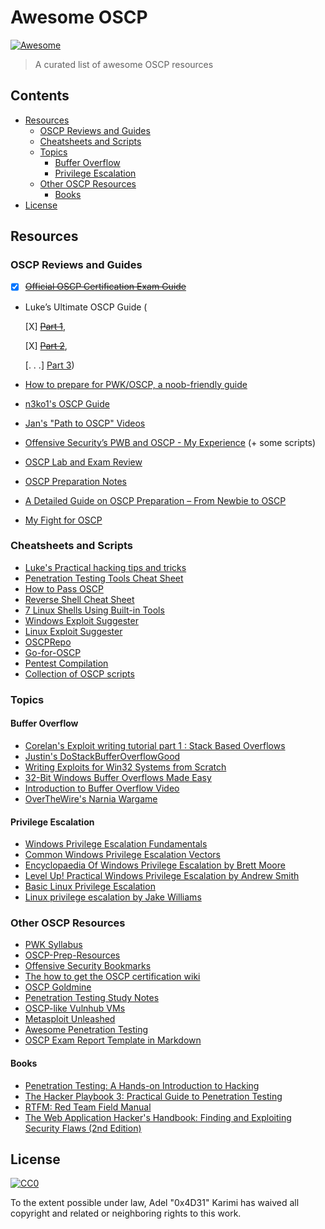 # Awesome OSCP

[![Awesome](https://cdn.rawgit.com/sindresorhus/awesome/d7305f38d29fed78fa85652e3a63e154dd8e8829/media/badge.svg)](https://github.com/sindresorhus/awesome)

> A curated list of awesome OSCP resources


## Contents

- [Resources](#resources)
  - [OSCP Reviews and Guides](#oscp-reviews-and-guides)
  - [Cheatsheets and Scripts](#cheatsheets-and-scripts)
  - [Topics](#topics)
    - [Buffer Overflow](#buffer-overflow)
    - [Privilege Escalation](#privilege-escalation)
  - [Other OSCP Resources](#other-oscp-resources)
    - [Books](#books)
- [License](#license)

## Resources

### OSCP Reviews and Guides

- [X] ~~[Official OSCP Certification Exam Guide](https://support.offensive-security.com/oscp-exam-guide/)~~
- Luke’s Ultimate OSCP Guide ( 
  
  [X] ~~[Part 1](https://medium.com/@hakluke/haklukes-ultimate-oscp-guide-part-1-is-oscp-for-you-b57cbcce7440)~~, 
  
  [X] ~~[Part 2](https://medium.com/@hakluke/haklukes-ultimate-oscp-guide-part-2-workflow-and-documentation-tips-9dd335204a48)~~, 
  
  [. . .] [Part 3](https://medium.com/@hakluke/haklukes-ultimate-oscp-guide-part-3-practical-hacking-tips-and-tricks-c38486f5fc97))
- [How to prepare for PWK/OSCP, a noob-friendly guide](https://www.abatchy.com/2017/03/how-to-prepare-for-pwkoscp-noob)
- [n3ko1's OSCP Guide](http://www.lucas-bader.com/certification/2015/05/27/oscp-offensive-security-certified-professional)
- [Jan's "Path to OSCP" Videos](https://www.youtube.com/playlist?list=PLyPJ3SHNkjIFITR-Lzsc0XSOBS7JUXsOy)
- [Offensive Security’s PWB and OSCP - My Experience](http://www.securitysift.com/offsec-pwb-oscp/) (+ some scripts)
- [OSCP Lab and Exam Review](https://theslickgeek.com/oscp/)
- [OSCP Preparation Notes](https://www.jpsecnetworks.com/category/oscp/)
- [A Detailed Guide on OSCP Preparation – From Newbie to OSCP](http://niiconsulting.com/checkmate/2017/06/a-detail-guide-on-oscp-preparation-from-newbie-to-oscp/)
- [My Fight for OSCP](https://alphacybersecurity.tech/my-fight-for-the-oscp/)

### Cheatsheets and Scripts

- [Luke's Practical hacking tips and tricks](https://medium.com/@hakluke/haklukes-ultimate-oscp-guide-part-3-practical-hacking-tips-and-tricks-c38486f5fc97)
- [Penetration Testing Tools Cheat Sheet](https://highon.coffee/blog/penetration-testing-tools-cheat-sheet/)
- [How to Pass OSCP](https://gist.github.com/unfo/5ddc85671dcf39f877aaf5dce105fac3)
- [Reverse Shell Cheat Sheet](https://highon.coffee/blog/reverse-shell-cheat-sheet/)
- [7 Linux Shells Using Built-in Tools](https://www.lanmaster53.com/2011/05/7-linux-shells-using-built-in-tools/)
- [Windows Exploit Suggester](https://github.com/GDSSecurity/Windows-Exploit-Suggester)
- [Linux Exploit Suggester](https://github.com/InteliSecureLabs/Linux_Exploit_Suggester)
- [OSCPRepo](https://github.com/rewardone/OSCPRepo)
- [Go-for-OSCP](https://github.com/pythonmaster41/Go-For-OSCP)
- [Pentest Compilation](https://github.com/adon90/pentest_compilation)
- [Collection of OSCP scripts](https://github.com/ihack4falafel/OSCP)

### Topics

#### Buffer Overflow
- [Corelan's Exploit writing tutorial part 1 : Stack Based Overflows](https://www.corelan.be/index.php/2009/07/19/exploit-writing-tutorial-part-1-stack-based-overflows/)
- [Justin's DoStackBufferOverflowGood](https://github.com/justinsteven/dostackbufferoverflowgood)
- [Writing Exploits for Win32 Systems from Scratch](https://www.nccgroup.trust/uk/about-us/newsroom-and-events/blogs/2016/june/writing-exploits-for-win32-systems-from-scratch/)
- [32-Bit Windows Buffer Overflows Made Easy](https://veteransec.com/2018/09/10/32-bit-windows-buffer-overflows-made-easy/)
- [Introduction to Buffer Overflow Video](https://www.youtube.com/watch?v=1S0aBV-Waeo)
- [OverTheWire's Narnia Wargame](http://overthewire.org/wargames/narnia/)

#### Privilege Escalation
- [Windows Privilege Escalation Fundamentals](http://www.fuzzysecurity.com/tutorials/16.html)
- [Common Windows Privilege Escalation Vectors](https://toshellandback.com/2015/11/24/ms-priv-esc/)
- [Encyclopaedia Of Windows Privilege Escalation by Brett Moore](https://www.youtube.com/watch?v=kMG8IsCohHA)
- [Level Up! Practical Windows Privilege Escalation by Andrew Smith](https://www.youtube.com/watch?v=PC_iMqiuIRQ)
- [Basic Linux Privilege Escalation](https://blog.g0tmi1k.com/2011/08/basic-linux-privilege-escalation/)
- [Linux privilege escalation by Jake Williams](https://www.youtube.com/watch?v=dk2wsyFiosg)

### Other OSCP Resources

- [PWK Syllabus](https://www.offensive-security.com/documentation/penetration-testing-with-kali.pdf)
- [OSCP-Prep-Resources](https://github.com/burntmybagel/OSCP-Prep)
- [Offensive Security Bookmarks](https://jivoi.github.io/2015/07/03/offensive-security-bookmarks/)
- [The how to get the OSCP certification wiki](https://www.peerlyst.com/posts/the-how-to-get-the-oscp-certification-wiki-peerlyst)
- [OSCP Goldmine](http://0xc0ffee.io/blog/OSCP-Goldmine)
- [Penetration Testing Study Notes](https://github.com/AnasAboureada/Penetration-Testing-Study-Notes)
- [OSCP-like Vulnhub VMs](https://www.abatchy.com/2017/02/oscp-like-vulnhub-vms)
- [Metasploit Unleashed](https://www.offensive-security.com/metasploit-unleashed/)
- [Awesome Penetration Testing](https://github.com/enaqx/awesome-pentest)
- [OSCP Exam Report Template in Markdown](https://github.com/noraj/OSCP-Exam-Report-Template-Markdown)

#### Books

- [Penetration Testing: A Hands-on Introduction to Hacking](https://www.amazon.com/Penetration-Testing-Hands-Introduction-Hacking/dp/1593275641)
- [The Hacker Playbook 3: Practical Guide to Penetration Testing](https://www.amazon.com.au/Hacker-Playbook-Practical-Penetration-Testing/dp/1980901759)
- [RTFM: Red Team Field Manual](https://www.amazon.com/Rtfm-Red-Team-Field-Manual/dp/1494295504)
- [The Web Application Hacker's Handbook: Finding and Exploiting Security Flaws (2nd Edition)](https://www.amazon.com/Web-Application-Hackers-Handbook-Exploiting-ebook/dp/B005LVQA9S)

## License

[![CC0](http://mirrors.creativecommons.org/presskit/buttons/88x31/svg/cc-zero.svg)](http://creativecommons.org/publicdomain/zero/1.0)

To the extent possible under law, Adel &#34;0x4D31&#34; Karimi has waived all copyright and
related or neighboring rights to this work.
